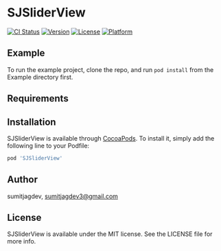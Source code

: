 # SJSliderView

[![CI Status](https://img.shields.io/travis/sumitjagdev/SJSliderView.svg?style=flat)](https://travis-ci.org/sumitjagdev/SJSliderView)
[![Version](https://img.shields.io/cocoapods/v/SJSliderView.svg?style=flat)](https://cocoapods.org/pods/SJSliderView)
[![License](https://img.shields.io/cocoapods/l/SJSliderView.svg?style=flat)](https://cocoapods.org/pods/SJSliderView)
[![Platform](https://img.shields.io/cocoapods/p/SJSliderView.svg?style=flat)](https://cocoapods.org/pods/SJSliderView)

## Example

To run the example project, clone the repo, and run `pod install` from the Example directory first.

## Requirements

## Installation

SJSliderView is available through [CocoaPods](https://cocoapods.org). To install
it, simply add the following line to your Podfile:

```ruby
pod 'SJSliderView'
```

## Author

sumitjagdev, sumitjagdev3@gmail.com

## License

SJSliderView is available under the MIT license. See the LICENSE file for more info.
